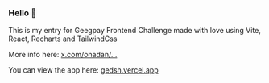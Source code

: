 ### Hello 👋

This is my entry for Geegpay Frontend Challenge made with love using Vite, React, Recharts and TailwindCss

More info here: [x.com/onadan/...](https://twitter.com/onadan_/status/1751358219828482427?t=NiWjv2kdm2Cp1O7qc8BqjA&s=19)

You can view the app here: [gedsh.vercel.app](https://gedsh.vercel.app)
